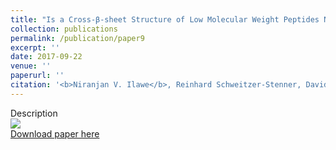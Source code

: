 ```yaml
---
title: "Is a Cross-β-sheet Structure of Low Molecular Weight Peptides Necessary for the Formation of Fibrils and Peptide Hydrogels?"
collection: publications
permalink: /publication/paper9
excerpt: ''
date: 2017-09-22
venue: ''
paperurl: ''
citation: '<b>Niranjan V. Ilawe</b>, Reinhard Schweitzer-Stenner, David DiGuiseppi, and Bryan M. Wong (2018). &quot;Is a Cross-β-sheet Structure of Low Molecular Weight Peptides Necessary for the Formation of Fibrils and Peptide Hydrogels?.&quot; <i>submitted</i>. XX, XXXX.'
---
```

Description
<br/><img src='/images/paper9.gif'><br/>
[Download paper here](http://niranjan305.github.io/files/paper9.pdf)
